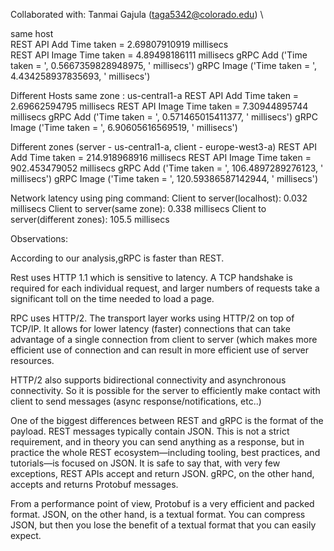 Collaborated with: Tanmai Gajula (taga5342@colorado.edu) \

same host  \
REST API Add Time taken =  2.69807910919  millisecs \
REST API Image Time taken =  4.89498186111  millisecs
gRPC Add ('Time taken = ', 0.5667359828948975, ' millisecs')
gRPC Image ('Time taken = ', 4.434258937835693, ' millisecs')

Different Hosts same zone : us-central1-a
REST API Add Time taken =  2.69662594795  millisecs
REST API Image Time taken =  7.30944895744  millisecs
gRPC Add ('Time taken = ', 0.571465015411377, ' millisecs')
gRPC Image ('Time taken = ', 6.90605616569519, ' millisecs')

Different zones (server - us-central1-a, client - europe-west3-a)
REST API Add Time taken =  214.918968916  millisecs
REST API Image Time taken =  902.453479052  millisecs
gRPC Add ('Time taken = ', 106.4897289276123, ' millisecs')
gRPC Image ('Time taken = ', 120.59386587142944, ' millisecs')

Network latency using ping command:
Client to server(localhost): 0.032 millisecs 
Client to server(same zone): 0.338 millisecs
Client to server(different zones): 105.5 millisecs


Observations:

According to our analysis,gRPC is faster than REST. 

Rest uses HTTP 1.1 which is sensitive to latency. A TCP handshake is required for each individual request, 
and larger numbers of requests take a significant toll on the time needed to load a page. 

RPC uses HTTP/2. The transport layer works using HTTP/2 on top of TCP/IP. It allows for lower latency 
(faster) connections that can take advantage of a single connection from client to server 
(which makes more efficient use of connection and can result in more efficient use of server resources.

HTTP/2 also supports bidirectional connectivity and asynchronous connectivity. So it is possible for the 
server to efficiently make contact with client to send messages (async response/notifications, etc..)

One of the biggest differences between REST and gRPC is the format of the payload. REST messages typically 
contain JSON. This is not a strict requirement, and in theory you can send anything as a response, but in 
practice the whole REST ecosystem—including tooling, best practices, and tutorials—is focused on JSON. 
It is safe to say that, with very few exceptions, REST APIs accept and return JSON. 
gRPC, on the other hand, accepts and returns Protobuf messages. 

From a performance point of view, Protobuf is a very efficient and packed format. JSON, on the other hand, 
is a textual format. You can compress JSON, but then you lose the benefit of a textual format that you can easily expect.






